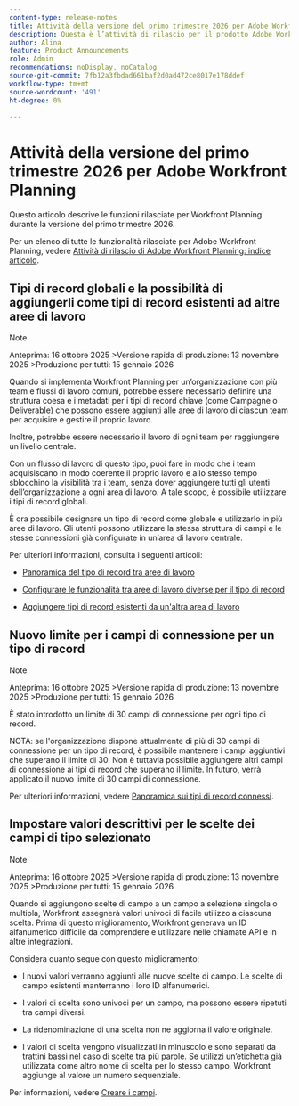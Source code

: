 ```yaml
---
content-type: release-notes
title: Attività della versione del primo trimestre 2026 per Adobe Workfront Planning
description: Questa è l’attività di rilascio per il prodotto Adobe Workfront Planning per il primo trimestre 2026.
author: Alina
feature: Product Announcements
role: Admin
recommendations: noDisplay, noCatalog
source-git-commit: 7fb12a3fbdad661baf2d0ad472ce8017e178ddef
workflow-type: tm+mt
source-wordcount: '491'
ht-degree: 0%

---
```


# Attività della versione del primo trimestre 2026 per Adobe Workfront Planning

Questo articolo descrive le funzioni rilasciate per Workfront Planning durante la versione del primo trimestre 2026.

<!--keep the sentence below for all future quarterly release pages-->

Per un elenco di tutte le funzionalità rilasciate per Adobe Workfront Planning, vedere [Attività di rilascio di Adobe Workfront Planning: indice articolo](/help/quicksilver/product-announcements/product-releases/planning-release-activity/planning-release-activity-article-index.md).


<!--## New field search box in the Filters, Fields, and Row colors icons in Planning views

>[!NOTE]
>
>Preview: October 30, 2025 
>Production fast release: November 13, 2025 
>Production for everyone:  January 15, 2026 


You can now search for a specific field when building a view element in record type view. The new search boxes have been added when you build a filter, sort, grouping, or when you configure your fields or row colors. Prior to this enhancement, you could simply scroll through the list of available fields.
This improvement is available in all views.

For information, see [Manage the table view](/help/quicksilver/planning/views/manage-the-table-view.md).-->


## Tipi di record globali e la possibilità di aggiungerli come tipi di record esistenti ad altre aree di lavoro

>[!NOTE]
>
>Anteprima: 16 ottobre 2025
>&#x200B;>Versione rapida di produzione: 13 novembre 2025
>&#x200B;>Produzione per tutti: 15 gennaio 2026

Quando si implementa Workfront Planning per un’organizzazione con più team e flussi di lavoro comuni, potrebbe essere necessario definire una struttura coesa e i metadati per i tipi di record chiave (come Campagne o Deliverable) che possono essere aggiunti alle aree di lavoro di ciascun team per acquisire e gestire il proprio lavoro.

Inoltre, potrebbe essere necessario il lavoro di ogni team per raggiungere un livello centrale.

Con un flusso di lavoro di questo tipo, puoi fare in modo che i team acquisiscano in modo coerente il proprio lavoro e allo stesso tempo sblocchino la visibilità tra i team, senza dover aggiungere tutti gli utenti dell’organizzazione a ogni area di lavoro. A tale scopo, è possibile utilizzare i tipi di record globali.

È ora possibile designare un tipo di record come globale e utilizzarlo in più aree di lavoro. Gli utenti possono utilizzare la stessa struttura di campi e le stesse connessioni già configurate in un’area di lavoro centrale.

Per ulteriori informazioni, consulta i seguenti articoli:

* [Panoramica del tipo di record tra aree di lavoro](/help/quicksilver/planning/architecture/cross-workspace-record-types-overview.md)

* [Configurare le funzionalità tra aree di lavoro diverse per il tipo di record](/help/quicksilver/planning/architecture/configure-record-type-cross-workspace-capabilities.md)

* [Aggiungere tipi di record esistenti da un&#39;altra area di lavoro](/help/quicksilver/planning/architecture/add-existing-record-types-from-another-workspace.md)

## Nuovo limite per i campi di connessione per un tipo di record

>[!NOTE]
>
>Anteprima: 16 ottobre 2025
>&#x200B;>Versione rapida di produzione: 13 novembre 2025
>&#x200B;>Produzione per tutti: 15 gennaio 2026

È stato introdotto un limite di 30 campi di connessione per ogni tipo di record.

NOTA: se l&#39;organizzazione dispone attualmente di più di 30 campi di connessione per un tipo di record, è possibile mantenere i campi aggiuntivi che superano il limite di 30. Non è tuttavia possibile aggiungere altri campi di connessione ai tipi di record che superano il limite. In futuro, verrà applicato il nuovo limite di 30 campi di connessione.

Per ulteriori informazioni, vedere [Panoramica sui tipi di record connessi](/help/quicksilver/planning/architecture/connect-record-types-overview.md).

## Impostare valori descrittivi per le scelte dei campi di tipo selezionato

>[!NOTE]
>
>Anteprima: 16 ottobre 2025
>&#x200B;>Versione rapida di produzione: 13 novembre 2025
>&#x200B;>Produzione per tutti: 15 gennaio 2026

Quando si aggiungono scelte di campo a un campo a selezione singola o multipla, Workfront assegnerà valori univoci di facile utilizzo a ciascuna scelta. Prima di questo miglioramento, Workfront generava un ID alfanumerico difficile da comprendere e utilizzare nelle chiamate API e in altre integrazioni.

Considera quanto segue con questo miglioramento:

* I nuovi valori verranno aggiunti alle nuove scelte di campo. Le scelte di campo esistenti manterranno i loro ID alfanumerici.

* I valori di scelta sono univoci per un campo, ma possono essere ripetuti tra campi diversi.

* La ridenominazione di una scelta non ne aggiorna il valore originale.

* I valori di scelta vengono visualizzati in minuscolo e sono separati da trattini bassi nel caso di scelte tra più parole. Se utilizzi un’etichetta già utilizzata come altro nome di scelta per lo stesso campo, Workfront aggiunge al valore un numero sequenziale.

Per informazioni, vedere [Creare i campi](/help/quicksilver/planning/fields/create-fields.md).